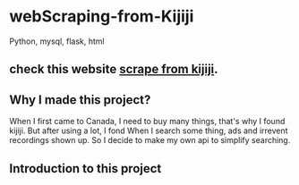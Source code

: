# webScraping-from-Kijiji
Python, mysql, flask, html
## check this website [scrape from kijiji](https://scrape-kijiji.herokuapp.com/).

## Why I made this project?
When I first came to Canada, I need to buy many things, that's why I found kijiji.
But after using a lot, I fond When I search some thing, ads and irrevent recordings shown up.
So I decide to make my own api to simplify searching.

## Introduction to this project
